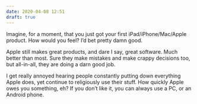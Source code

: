 ```yaml
---
date: 2020-04-08 12:51
draft: true
---
```


Imagine, for a moment, that you just got your first iPad/iPhone/Mac/Apple product. How would you feel? I’d bet pretty damn good.

Apple still makes great products, and dare I say, great software. Much better than most. Sure they make mistakes and make crappy decisions too, but all-in-all, they are doing a darn good job.

I get really annoyed hearing people constantly putting down everything Apple does, yet continue to religiously use their stuff. How quickly Apple owes you something, eh? If you don’t like it, you can always use a PC, or an Android phone.